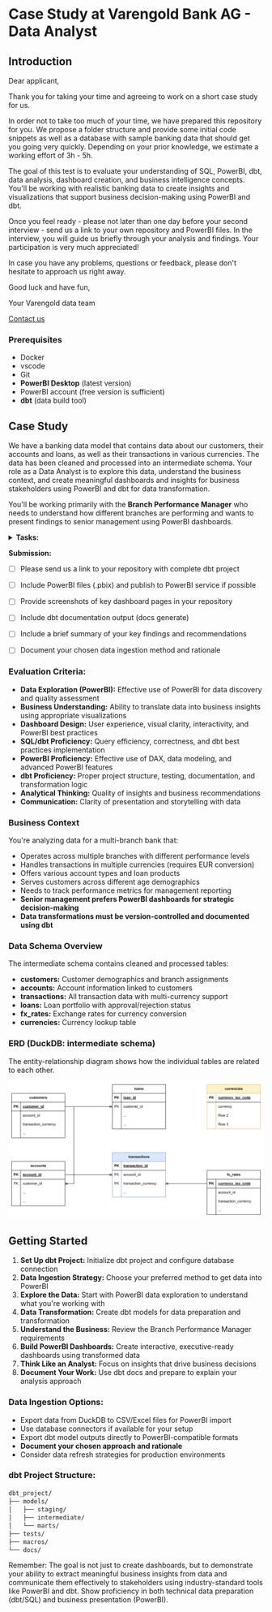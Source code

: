 # Case Study at Varengold Bank AG - Data Analyst

## Introduction

Dear applicant,

Thank you for taking your time and agreeing to work on a short case study for us.

In order not to take too much of your time, we have prepared this repository for you. We propose a folder structure and provide some initial code snippets as well as a database with sample banking data that should get you going very quickly. Depending on your prior knowledge, we estimate a working effort of 3h - 5h.

The goal of this test is to evaluate your understanding of SQL, PowerBI, dbt, data analysis, dashboard creation, and business intelligence concepts. You'll be working with realistic banking data to create insights and visualizations that support business decision-making using PowerBI and dbt.

Once you feel ready - please not later than one day before your second interview - send us a link to your own repository and PowerBI files. In the interview, you will guide us briefly through your analysis and findings. Your participation is very much appreciated!

In case you have any problems, questions or feedback, please don't hesitate to approach us right away.

Good luck and have fun,

Your Varengold data team

[Contact us](mailto:v.staack@varengold.de)

### Prerequisites

- Docker
- vscode 
- Git
- **PowerBI Desktop** (latest version)
- PowerBI account (free version is sufficient)
- **dbt** (data build tool)

## Case Study

We have a banking data model that contains data about our customers, their accounts and loans, as well as their transactions in various currencies. The data has been cleaned and processed into an intermediate schema. Your role as a Data Analyst is to explore this data, understand the business context, and create meaningful dashboards and insights for business stakeholders using PowerBI and dbt for data transformation.

You'll be working primarily with the **Branch Performance Manager** who needs to understand how different branches are performing and wants to present findings to senior management using PowerBI dashboards.

<details>
<summary> <b> Tasks: </b> </summary>

**Setup:**

1. [ ] Please create a repository and commit this content (or clone and change remote)
2. [ ] Start the devcontainer in the repository
3. [ ] Set up dbt project structure and configuration
4. [ ] Set up PowerBI Desktop and configure data ingestion from the database
5. [ ] Create a PowerBI workspace for your analysis

**Data Exploration (PowerBI):**

- [ ] Create a comprehensive data exploration dashboard in PowerBI
- [ ] Ingest the data into PowerBI using your preferred method (CSV export, database connection, etc.)

**Data Engineering (dbt):**

In the `transformations` directory, you'll find a pre-build dbt project that resembles a production repository used for data engineering projects at Varengold. We would like to ask you to create a materialized reporting table that sums up all transactions in EUR per customer, account, branch and transactions_date. The table should be placed in a dedicated schema (like reporting or marts).

- [ ] Implement a dbt model that creates a materialized table in the reporting schema
- [ ] The model should sum up all transactions in EUR (Euro) per customer, account, branch and date
- [ ] Use the provided exchange rate table for currency conversion across all dates
- [ ] Include appropriate dbt tests for data quality validation
- [ ] Implement proper dbt best practices (staging, intermediate, mart layers if applicable)

**Business Intelligence Dashboard (PowerBI):**

You've been asked to create a dashboard for the Branch Performance Manager, who needs to understand how different branches are performing in terms of customer transaction activity. They mentioned wanting to see 'the important numbers' broken down by branch and over time, and specifically asked about EUR equivalents since they deal with multiple currencies. They'll be presenting this to senior management next week.

- [ ] Create a comprehensive Branch Performance Dashboard in PowerBI

</details>

**Submission:**

- [ ] Please send us a link to your repository with complete dbt project
- [ ] Include PowerBI files (.pbix) and publish to PowerBI service if possible
- [ ] Provide screenshots of key dashboard pages in your repository
- [ ] Include dbt documentation output (docs generate)
- [ ] Include a brief summary of your key findings and recommendations
- [ ] Document your chosen data ingestion method and rationale


### Evaluation Criteria:

- **Data Exploration (PowerBI):** Effective use of PowerBI for data discovery and quality assessment
- **Business Understanding:** Ability to translate data into business insights using appropriate visualizations
- **Dashboard Design:** User experience, visual clarity, interactivity, and PowerBI best practices
- **SQL/dbt Proficiency:** Query efficiency, correctness, and dbt best practices implementation
- **PowerBI Proficiency:** Effective use of DAX, data modeling, and advanced PowerBI features
- **dbt Proficiency:** Proper project structure, testing, documentation, and transformation logic
- **Analytical Thinking:** Quality of insights and business recommendations
- **Communication:** Clarity of presentation and storytelling with data

### Business Context

You're analyzing data for a multi-branch bank that:
- Operates across multiple branches with different performance levels
- Handles transactions in multiple currencies (requires EUR conversion)
- Offers various account types and loan products
- Serves customers across different age demographics
- Needs to track performance metrics for management reporting
- **Senior management prefers PowerBI dashboards for strategic decision-making**
- **Data transformations must be version-controlled and documented using dbt**

### Data Schema Overview

The intermediate schema contains cleaned and processed tables:
- **customers:** Customer demographics and branch assignments
- **accounts:** Account information linked to customers
- **transactions:** All transaction data with multi-currency support
- **loans:** Loan portfolio with approval/rejection status
- **fx_rates:** Exchange rates for currency conversion
- **currencies:** Currency lookup table

### ERD (DuckDB: intermediate schema)

The entity-relationship diagram shows how the individual tables are related to each other.

<img src="docs/erd.png">

## Getting Started

1. **Set Up dbt Project:** Initialize dbt project and configure database connection
2. **Data Ingestion Strategy:** Choose your preferred method to get data into PowerBI
3. **Explore the Data:** Start with PowerBI data exploration to understand what you're working with
4. **Data Transformation:** Create dbt models for data preparation and transformation
5. **Understand the Business:** Review the Branch Performance Manager requirements
6. **Build PowerBI Dashboards:** Create interactive, executive-ready dashboards using transformed data
7. **Think Like an Analyst:** Focus on insights that drive business decisions
8. **Document Your Work:** Use dbt docs and prepare to explain your analysis approach

### Data Ingestion Options:

- Export data from DuckDB to CSV/Excel files for PowerBI import
- Use database connectors if available for your setup
- Export dbt model outputs directly to PowerBI-compatible formats
- **Document your chosen approach and rationale**
- Consider data refresh strategies for production environments

### dbt Project Structure:
```
dbt_project/
├── models/
│   ├── staging/
│   ├── intermediate/
│   └── marts/
├── tests/
├── macros/
└── docs/
```

Remember: The goal is not just to create dashboards, but to demonstrate your ability to extract meaningful business insights from data and communicate them effectively to stakeholders using industry-standard tools like PowerBI and dbt. Show proficiency in both technical data preparation (dbt/SQL) and business presentation (PowerBI).
